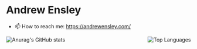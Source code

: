 # Andrew Ensley

- 📫 How to reach me: https://andrewensley.com/

<img align="right" alt="Top Languages" src="https://github-readme-stats.vercel.app/api/top-langs/?username=aensley&hide=php&layout=compact"> 

![Anurag's GitHub stats](https://github-readme-stats.vercel.app/api?username=aensley&count_private=true&show_icons=true&theme=tokyonight)
